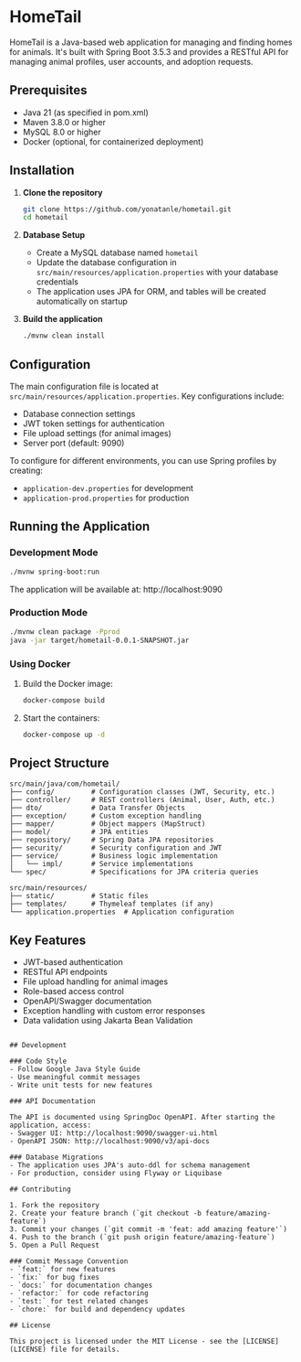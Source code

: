 # HomeTail

HomeTail is a Java-based web application for managing and finding homes for animals. It's built with Spring Boot 3.5.3 and provides a RESTful API for managing animal profiles, user accounts, and adoption requests.

## Prerequisites

- Java 21 (as specified in pom.xml)
- Maven 3.8.0 or higher
- MySQL 8.0 or higher
- Docker (optional, for containerized deployment)

## Installation

1. **Clone the repository**
   ```bash
   git clone https://github.com/yonatanle/hometail.git
   cd hometail
   ```

2. **Database Setup**
   - Create a MySQL database named `hometail`
   - Update the database configuration in `src/main/resources/application.properties` with your database credentials
   - The application uses JPA for ORM, and tables will be created automatically on startup

3. **Build the application**
   ```bash
   ./mvnw clean install
   ```

## Configuration

The main configuration file is located at `src/main/resources/application.properties`. Key configurations include:

- Database connection settings
- JWT token settings for authentication
- File upload settings (for animal images)
- Server port (default: 9090)

To configure for different environments, you can use Spring profiles by creating:
- `application-dev.properties` for development
- `application-prod.properties` for production

## Running the Application

### Development Mode

```bash
./mvnw spring-boot:run
```

The application will be available at: http://localhost:9090

### Production Mode

```bash
./mvnw clean package -Pprod
java -jar target/hometail-0.0.1-SNAPSHOT.jar
```

### Using Docker

1. Build the Docker image:
   ```bash
   docker-compose build
   ```

2. Start the containers:
   ```bash
   docker-compose up -d
   ```

## Project Structure

```
src/main/java/com/hometail/
├── config/         # Configuration classes (JWT, Security, etc.)
├── controller/     # REST controllers (Animal, User, Auth, etc.)
├── dto/            # Data Transfer Objects
├── exception/      # Custom exception handling
├── mapper/         # Object mappers (MapStruct)
├── model/          # JPA entities
├── repository/     # Spring Data JPA repositories
├── security/       # Security configuration and JWT
├── service/        # Business logic implementation
│   └── impl/       # Service implementations
└── spec/           # Specifications for JPA criteria queries

src/main/resources/
├── static/         # Static files
├── templates/      # Thymeleaf templates (if any)
└── application.properties  # Application configuration
```

## Key Features

- JWT-based authentication
- RESTful API endpoints
- File upload handling for animal images
- Role-based access control
- OpenAPI/Swagger documentation
- Exception handling with custom error responses
- Data validation using Jakarta Bean Validation
```

## Development

### Code Style
- Follow Google Java Style Guide
- Use meaningful commit messages
- Write unit tests for new features

### API Documentation

The API is documented using SpringDoc OpenAPI. After starting the application, access:
- Swagger UI: http://localhost:9090/swagger-ui.html
- OpenAPI JSON: http://localhost:9090/v3/api-docs

### Database Migrations
- The application uses JPA's auto-ddl for schema management
- For production, consider using Flyway or Liquibase

## Contributing

1. Fork the repository
2. Create your feature branch (`git checkout -b feature/amazing-feature`)
3. Commit your changes (`git commit -m 'feat: add amazing feature'`)
4. Push to the branch (`git push origin feature/amazing-feature`)
5. Open a Pull Request

### Commit Message Convention
- `feat:` for new features
- `fix:` for bug fixes
- `docs:` for documentation changes
- `refactor:` for code refactoring
- `test:` for test related changes
- `chore:` for build and dependency updates

## License

This project is licensed under the MIT License - see the [LICENSE](LICENSE) file for details.
